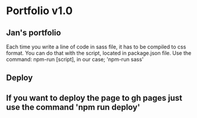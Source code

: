 <h1>Portfolio v1.0</h1>
<h2>Jan's portfolio</h2>

<p>Each time you write a line of code in sass file, it has to be compiled to css format. You can do that with the script, located in package.json file. Use the command: npm-run [script], in our case; 
'npm-run sass' </p>

<h2>Deploy<h2>
<p>If you want to deploy the page to gh pages just use the command 'npm run deploy'</p>